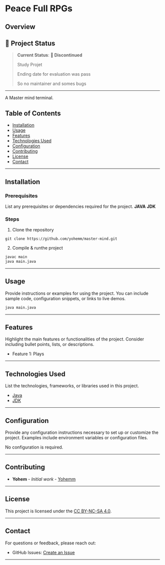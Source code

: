 
# Peace Full RPGs

<!-- ![Project Banner](path/to/banner/image)  -->

## Overview
## 🌟 Project Status

> **Current Status**: **:red_circle: Discontinued**
>
> Study Projet
> 
> Ending date for evaluation was pass
>
> So no maintainer and somes bugs

---

A Master mind terminal.

## Table of Contents
- [Installation](#installation)
- [Usage](#usage)
- [Features](#features)
- [Technologies Used](#technologies-used)
- [Configuration](#configuration)
- [Contributing](#contributing)
- [License](#license)
- [Contact](#contact)

---

## Installation
### Prerequisites
List any prerequisites or dependencies required for the project.
**JAVA**
**JDK**

### Steps


1. Clone the repository
```git
git clone https://github.com/yohemm/master-mind.git
```

2. Compile & runthe project
```sh
javac main
java main.java
```

---

## Usage
Provide instructions or examples for using the project. You can include sample code, configuration snippets, or links to live demos.
```sh
java main.java
```

---

## Features
Highlight the main features or functionalities of the project. Consider including bullet points, lists, or descriptions.
- Feature 1: Plays

---

## Technologies Used
List the technologies, frameworks, or libraries used in this project.
- [Java](https://www.java.com/fr/)
- [JDK](https://www.oracle.com/fr/java/technologies/downloads/)
---

## Configuration
Provide any configuration instructions necessary to set up or customize the project. Examples include environment variables or configuration files.

No configuration is required.


---

## Contributing
* **Yohem** - *Initial work* - [Yohemm](https://github.com/yohemm)

---

## License
This project is licensed under the [CC BY-NC-SA 4.0](https://creativecommons.org/licenses/by-nc-sa/4.0/).

---

## Contact
For questions or feedback, please reach out:
- GitHub Issues: [Create an Issue](https://github.com/yohemm/master-mind/issues)

---
